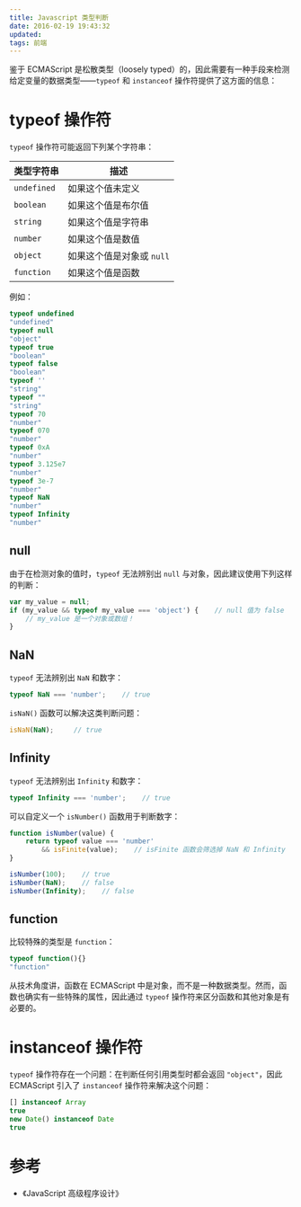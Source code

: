 ```yaml
---
title: Javascript 类型判断
date: 2016-02-19 19:43:32
updated:
tags: 前端
---
```


鉴于 ECMAScript 是松散类型（loosely typed）的，因此需要有一种手段来检测给定变量的数据类型——`typeof` 和 `instanceof` 操作符提供了这方面的信息：

# typeof 操作符

`typeof` 操作符可能返回下列某个字符串：

|类型字符串|描述|
|---|---|
|`undefined`|如果这个值未定义|
|`boolean`|如果这个值是布尔值|
|`string`|如果这个值是字符串|
|`number`|如果这个值是数值|
|`object`|如果这个值是对象或 `null`|
|`function`|如果这个值是函数|

例如：

```javascript
typeof undefined
"undefined"
typeof null
"object"
typeof true
"boolean"
typeof false
"boolean"
typeof ''
"string"
typeof ""
"string"
typeof 70
"number"
typeof 070
"number"
typeof 0xA
"number"
typeof 3.125e7
"number"
typeof 3e-7
"number"
typeof NaN
"number"
typeof Infinity
"number"
```

## null

由于在检测对象的值时，`typeof` 无法辨别出 `null` 与对象，因此建议使用下列这样的判断：

```javascript
var my_value = null;
if (my_value && typeof my_value === 'object') {    // null 值为 false
    // my_value 是一个对象或数组！
}
```

## NaN

`typeof` 无法辨别出 `NaN` 和数字：

```javascript
typeof NaN === 'number';    // true
```

`isNaN()` 函数可以解决这类判断问题：

```javascript
isNaN(NaN);     // true
```

## Infinity

`typeof` 无法辨别出 `Infinity` 和数字：

```javascript
typeof Infinity === 'number';    // true
```

可以自定义一个 `isNumber()` 函数用于判断数字：

```javascript
function isNumber(value) {
    return typeof value === 'number' 
        && isFinite(value);    // isFinite 函数会筛选掉 NaN 和 Infinity
}

isNumber(100);    // true
isNumber(NaN);    // false
isNumber(Infinity);    // false
```

## function

比较特殊的类型是 `function`：

```javascript
typeof function(){}
"function"
```

从技术角度讲，函数在 ECMAScript 中是对象，而不是一种数据类型。然而，函数也确实有一些特殊的属性，因此通过 `typeof` 操作符来区分函数和其他对象是有必要的。

# instanceof 操作符

`typeof` 操作符存在一个问题：在判断任何引用类型时都会返回 `"object"`，因此 ECMAScript 引入了 `instanceof` 操作符来解决这个问题：

```javascript
[] instanceof Array
true
new Date() instanceof Date
true
```

# 参考

* 《JavaScript 高级程序设计》